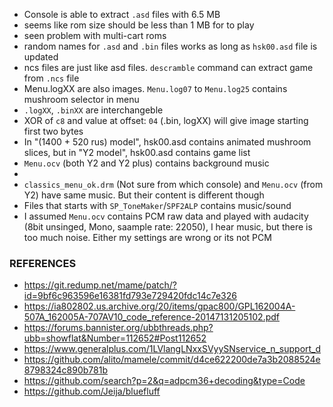 - Console is able to extract `.asd` files with 6.5 MB
- seems like rom size should be less than 1 MB for to play
- seen problem with multi-cart roms
- random names for `.asd` and `.bin` files works as long as `hsk00.asd` file is updated
- ncs files are just like asd files. `descramble` command can extract game from `.ncs` file
- Menu.logXX are also images. `Menu.log07` to `Menu.log25` contains mushroom selector in menu
- `.logXX`, `.binXX` are interchangeble
- XOR of `c8` and value at offset: `04` (.bin, logXX) will give image starting first two bytes
- In "(1400 + 520 rus) model", hsk00.asd contains animated mushroom slices, but in "Y2 model", hsk00.asd contains game list
- `Menu.ocv` (both Y2 and Y2 plus) contains background music
-
- `classics_menu_ok.drm` (Not sure from which console) and `Menu.ocv` (from Y2) have same music. But their content is different though
- Files that starts with `SP_ToneMaker`/`SPF2ALP` contains music/sound
- I assumed `Menu.ocv` contains PCM raw data and played with audacity (8bit unsinged, Mono, saample rate: 22050), I hear music, but there is too much noise. Either my settings are wrong or its not PCM

### REFERENCES

- https://git.redump.net/mame/patch/?id=9bf6c963596e16381fd793e729420fdc14c7e326
- https://ia802802.us.archive.org/20/items/gpac800/GPL162004A-507A_162005A-707AV10_code_reference-20147131205102.pdf
- https://forums.bannister.org/ubbthreads.php?ubb=showflat&Number=112652#Post112652
- https://www.generalplus.com/1LVlangLNxxSVyySNservice_n_support_d
- https://github.com/alito/mamele/commit/d4ce622200de7a3b2088524e8798324c890b781b
- https://github.com/search?p=2&q=adpcm36+decoding&type=Code
- https://github.com/Jeija/bluefluff
